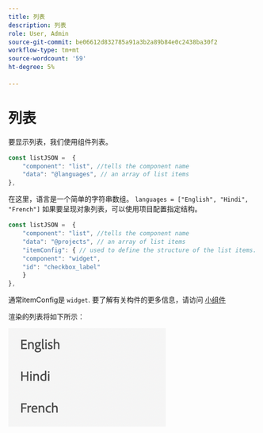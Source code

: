 ```yaml
---
title: 列表
description: 列表
role: User, Admin
source-git-commit: be06612d832785a91a3b2a89b84e0c2438ba30f2
workflow-type: tm+mt
source-wordcount: '59'
ht-degree: 5%

---
```


# 列表

要显示列表，我们使用组件列表。

```js title="list.js"
const listJSON =  {
    "component": "list", //tells the component name
    "data": "@languages", // an array of list items
},
```

在这里，语言是一个简单的字符串数组。 `languages = ["English", "Hindi", "French"]`
如果要呈现对象列表，可以使用项目配置指定结构。

```js title="list.js"
const listJSON =  {
    "component": "list", //tells the component name
    "data": "@projects", // an array of list items
    "itemConfig": { // used to define the structure of the list items.
    "component": "widget",
    "id": "checkbox_label"
    }
},
```

通常itemConfig是 `widget`. 要了解有关构件的更多信息，请访问 [小组件](../Widgets/basic-widget.md)

渲染的列表将如下所示：

![列表](./imgs/list.png "列表")
